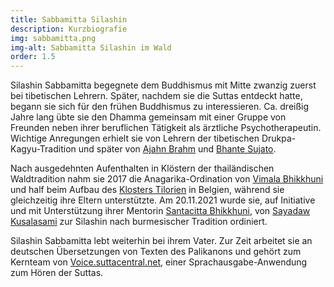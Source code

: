 ```yaml
---
title: Sabbamitta Silashin
description: Kurzbiografie
img: sabbamitta.png
img-alt: Sabbamitta Silashin im Wald
order: 1.5
---
```


Silashin Sabbamitta begegnete dem Buddhismus mit Mitte zwanzig zuerst bei tibetischen Lehrern. Später, nachdem sie die Suttas entdeckt hatte, begann sie sich für den frühen Buddhismus zu interessieren. Ca. dreißig Jahre lang übte sie den Dhamma gemeinsam mit einer Gruppe von Freunden neben ihrer beruflichen Tätigkeit als ärztliche Psychotherapeutin. Wichtige Anregungen erhielt sie von Lehrern der tibetischen Drukpa-Kagyu-Tradition und später von [Ajahn Brahm](https://www.samita.be/de/monks-nuns/ajahn-brahm/) und [Bhante Sujato](https://www.samita.be/de/monks-nuns/bhante-sujato/). 

Nach ausgedehnten Aufenthalten in Klöstern der thailändischen Waldtradition nahm sie 2017 die Anagarika-Ordination von [Vimala Bhikkhuni](https://tilorien.org/de/about-us/monastics/ayya-vimala/) und half beim Aufbau des [Klosters Tilorien](https://tilorien.org) in Belgien, während sie gleichzeitig ihre Eltern unterstützte. Am 20.11.2021 wurde sie, auf Initiative und mit Unterstützung ihrer Mentorin [Santacitta Bhikkhuni](https://alokavihara.org/deutsch/#ayyasc), von [Sayadaw Kusalasami](https://www.ashinkusala.com/) zur Silashin nach burmesischer Tradition ordiniert.

Silashin Sabbamitta lebt weiterhin bei ihrem Vater. Zur Zeit arbeitet sie an deutschen Übersetzungen von Texten des Palikanons und gehört zum Kernteam von [Voice.suttacentral.net](https://voice.suttacentral.net), einer Sprachausgabe-Anwendung zum Hören der Suttas.
